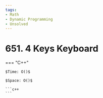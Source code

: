 ```yaml
---
tags:
- Math
- Dynamic Programming
- Unsolved
---
```



# 651. 4 Keys Keyboard

=== "C++"

    $Time: O()$

    $Space: O()$

    ```c++
    ```